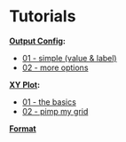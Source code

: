 # Tutorials

**[Output Config](./Output%20Config/):**

- [01 - simple (value & label)](<./Output%20Config/01%20-%20simple%20(value%20and%20label)/>)
- [02 - more options](./Output%20Config/02%20-%20more%20options/)

**[XY Plot](./XY%20Plot/):**

- [01 - the basics](./XY%20Plot/01%20-%20the%20basics/)
- [02 - pimp my grid](./XY%20Plot/02%20-%20pimp%20my%20grid/)

**[Format](./Format/)**
